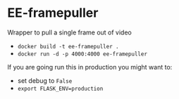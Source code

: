 # EE-framepuller ##

Wrapper to pull a single frame out of video


 - `docker build -t ee-framepuller .`
 - `docker run -d -p 4000:4000 ee-framepuller`

If you are going run this in production you might want to:

 - set debug to `False`
 - `export FLASK_ENV=production`
